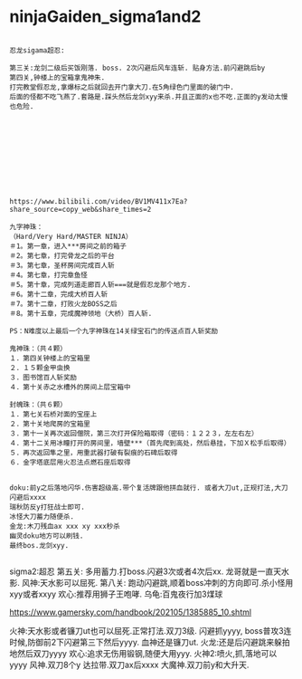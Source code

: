 # ninjaGaiden_sigma1and2



```

忍龙sigama超忍:

第三关:龙剑二级后买饭刚落. boss. 2次闪避后风车连斩. 贴身方法.前闪避跳后by
第四关,钟楼上的宝箱拿鬼神朱.
打完教堂假忍龙,拿爆标之后就回去开门拿大刀.在5角绿色门里面的破门中.
后面的怪都不吃飞燕了.套路是.踩头然后龙剑xyy来杀.并且正面的x也不吃.正面的y发动太慢也危险.











https://www.bilibili.com/video/BV1MV411x7Ea?share_source=copy_web&share_times=2

九字神珠：
（Hard/Very Hard/MASTER NINJA）
＃1。第一章，进入***房间之前的箱子
＃2。第七章，打完骨龙之后的平台
＃3。第七章，圣杯房间完成百人斩
＃4。第七章，打完章鱼怪
＃5。第十章，完成列道走廊百人斩===就是假忍龙那个地方.
＃6。第十二章，完成大桥百人斩
＃7。第十二章，打败火龙BOSS之后
＃8。第十五章，完成魔神领地（大桥）百人斩.

PS：N难度以上最后一个九字神珠在14关绿宝石门的传送点百人斩奖励

鬼神珠：（共４颗）
１．第四关钟楼上的宝箱里
２．１５颗金甲虫换
３．图书馆百人斩奖励
４．第十关赤之水槽外的房间上层宝箱中

封魄珠：（共６颗）
１．第七关石桥对面的宝座上
２．第十关地爬房的宝箱里
３．第十一关再次返回僧院，第三次打开保险箱取得（密码：１２２３，左左右左）
４．第十二关用冰瞳打开的房间里，墙壁***（首先爬到高处，然后悬挂，下加Ｘ松手后取得）
５．再次返回隼之里，用重武器打破有裂痕的石碑后取得
６．金字塔底层用火忍法点燃石座后取得


doku:前y之后落地闪华.伤害超级高.带个复活牌跟他拼血就行. 或者大刀ut,正规打法,大刀闪避后xxxx
瑞秋防反y打狂战士即可.
冰怪大刀蓄力随便杀.
金龙:木刀残血ax xxx xy xxx秒杀
幽灵doku地方可以刷钱.
最终bos.龙剑xyy.


```




sigma2:超忍
第五关: 多用蓄力.打boss.闪避3次或者4次后xx.
龙哥就是一直天水影.
风神:天水影可以屈死.
第八关: 跑动闪避跳,顺着boss冲刺的方向即可.杀小怪用xyy或者xxyy
欢心:推荐用狮子王咆哮.
乌龟:百鬼夜行加3煤球

https://www.gamersky.com/handbook/202105/1385885_10.shtml

火神:天水影或者镰刀ut也可以屈死.正常打法.双刀3级. 闪避抓yyyy, boss普攻3连时候,防御前2下闪避第三下然后yyyy.
血神还是镰刀ut.
火龙:还是后闪避跳来躲拍地然后双刀yyyy
欢心:追求无伤用锻钢,随便大用yyy.
火神2:喷火,抓,落地可以yyyy
风神.双刀8个y
达拉带.双刀ax后xxxx
大魔神.双刀前y和大升天.
